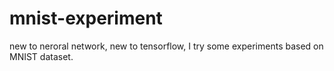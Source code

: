 # mnist-experiment
new to neroral network, new to tensorflow, I try some experiments based on MNIST dataset.
